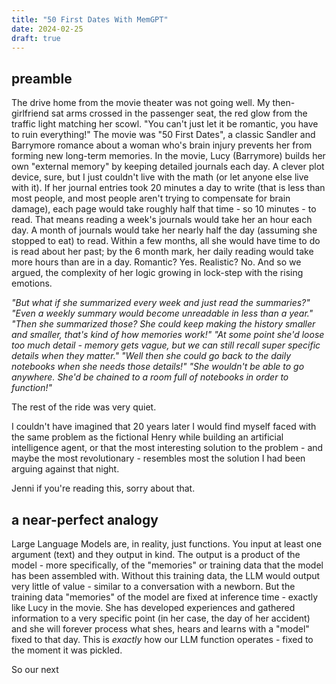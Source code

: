 ```yaml
---
title: "50 First Dates With MemGPT"
date: 2024-02-25
draft: true
---
```

## preamble
The drive home from the movie theater was not going well. My then-girlfriend sat arms crossed in the passenger seat, the red glow from the traffic light matching her scowl. "You can't just let it be romantic, you have to ruin everything!" The movie was "50 First Dates", a classic Sandler and Barrymore romance about a woman who's brain injury prevents her from forming new long-term memories. In the movie, Lucy (Barrymore) builds her own "external memory" by keeping detailed journals each day. A clever plot device, sure, but I just couldn't live with the math (or let anyone else live with it). If her journal entries took 20 minutes a day to write (that is less than most people, and most people aren't trying to compensate for brain damage), each page would take roughly half that time - so 10 minutes - to read. That means reading a week's journals would take her an hour each day. A month of journals would take her nearly half the day (assuming she stopped to eat) to read. Within a few months, all she would have time to do is read about her past; by the 6 month mark, her daily reading would take more hours than are in a day. Romantic? Yes. Realistic? No. And so we argued, the complexity of her logic growing in lock-step with the rising emotions. 

_"But what if she summarized every week and just read the summaries?" 
"Even a weekly summary would become unreadable in less than a year." 
"Then she summarized those? She could keep making the history smaller and smaller, that's kind of how memories work!" 
"At some point she'd loose too much detail - memory gets vague, but we can still recall super specific details when they matter."
"Well then she could go back to the daily notebooks when she needs those details!" 
"She wouldn't be able to go anywhere. She'd be chained to a room full of notebooks in order to function!"_

The rest of the ride was very quiet. 

I couldn't have imagined that 20 years later I would find myself faced with the  same problem as the fictional Henry while building an artificial intelligence agent, or that the most interesting solution to the problem - and maybe the most revolutionary - resembles most the solution I had been arguing against that night. 

Jenni if you're reading this, sorry about that. 

## a near-perfect analogy
Large Language Models are, in reality, just functions. You input at least one argument (text) and they output in kind. The output is a product of the model - more specifically, of the "memories" or training data that the model has been assembled with. Without this training data, the LLM would output very little of value - similar to a conversation with a newborn. 
But the training data "memories" of the model are fixed at inference time - exactly like Lucy in the movie. She has developed experiences and gathered information to a very specific point (in her case, the day of her accident) and she will forever process what shes, hears and learns with a "model" fixed to that day. This is _exactly_ how our LLM function operates - fixed to the moment it was pickled. 

So our next 
<!--stackedit_data:
eyJoaXN0b3J5IjpbLTI5ODEzMzAyNiwtMjA1MzE3NTU1NywtMj
AzMzcyNzE2NSwtMTMyNzIzMjc2NSwtNjU3MDY5NDMxLDk0NjY4
Mjg3NywxNzA5MDExNTYyLDEyMTkyNTE2NDMsLTE5NDcxMjU0OT
gsMTIyMTQ1Nzc5OCwtMjU1NTUyNTE2LDE4OTE5MjA0MTUsMTQ4
MTkxNTcxNiwxMDI1OTU1NzI5LDExNTk1Mzk5ODIsLTI1ODcxND
E2Myw5ODA3ODg3NDEsLTE0MzA1MTQ4MSw0NzcxNzg4MDBdfQ==

-->